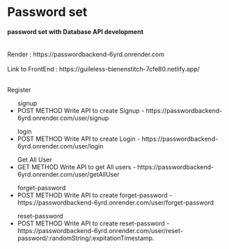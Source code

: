 # Password set 

<h4>password set with Database API development</h4>
<br>
 Render : https://passwordbackend-6yrd.onrender.com
<br>
<br>
Link to FrontEnd : https://guileless-bienenstitch-7cfe80.netlify.app/
<br><br>

Register 
<ul>
signup
<li>
    POST METHOD
    Write API to create Signup  -  
       https://passwordbackend-6yrd.onrender.com/user/signup
</li>
</ul>
<ul>
login
<li>
    POST METHOD
    Write API to create Login  - 
     https://passwordbackend-6yrd.onrender.com/user/login
</li>
 </ul>
<ul>
Get All User
<li>
   GET METHOD
    Write API to get All users  - 
     https://passwordbackend-6yrd.onrender.com/user/getAllUser
</li>
</ul>
<ul>
forget-password
<li>
    POST METHOD
    Write API to create forget-password  - 
    https://passwordbackend-6yrd.onrender.com/user/forget-password
</li>
</ul>
<ul>reset-password
<li>
    POST METHOD
    Write API to create reset-password  - 
    https://passwordbackend-6yrd.onrender.com/user/reset-password/:randomString/:expitationTimestamp.
</li>
</ul>




